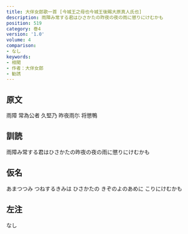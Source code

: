 ```yaml
---
title: 大伴女郎歌一首 [今城王之母也今城王後賜大原真人氏也]
description: 雨障み常する君はひさかたの昨夜の夜の雨に懲りにけむかも
position: 519
category: 巻4
version: '1.0'
volume: 4
comparison:
- なし
keywords:
- 相聞
- 作者：大伴女郎
- 勧誘
---
```


## 原文

雨障 常為公者 久堅乃 昨夜雨尓 将懲鴨

## 訓読

雨障み常する君はひさかたの昨夜の夜の雨に懲りにけむかも

## 仮名

あまつつみ つねするきみは ひさかたの きぞのよのあめに こりにけむかも

## 左注

なし
